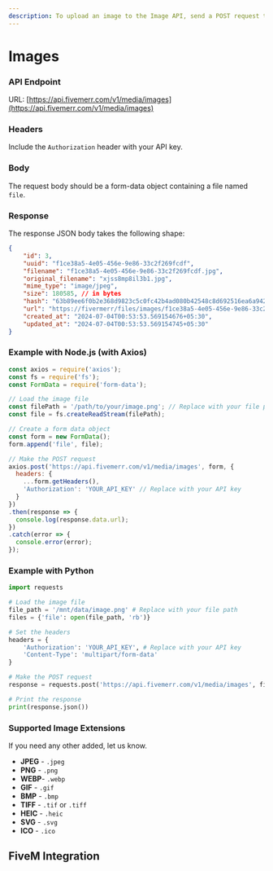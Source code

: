 ```yaml
---
description: To upload an image to the Image API, send a POST request to the API endpoint.
---
```


# Images

### API Endpoint

URL: [https://api.fivemerr.com/v1/media/images](https://api.fivemerr.com/v1/media/images)

### Headers

Include the `Authorization` header with your API key.

### Body

The request body should be a form-data object containing a file named `file`.

### Response

The response JSON body takes the following shape:

```json
{
    "id": 3,
    "uuid": "f1ce38a5-4e05-456e-9e86-33c2f269fcdf",
    "filename": "f1ce38a5-4e05-456e-9e86-33c2f269fcdf.jpg",
    "original_filename": "xjss8mp8il3b1.jpg",
    "mime_type": "image/jpeg",
    "size": 180585, // in bytes
    "hash": "63b89ee6f0b2e368d9823c5c0fc42b4ad080b42548c8d692516ea6a942ab612f",
    "url": "https://fivermerr/files/images/f1ce38a5-4e05-456e-9e86-33c2f269fcdf.jpg",
    "created_at": "2024-07-04T00:53:53.569154676+05:30",
    "updated_at": "2024-07-04T00:53:53.569154745+05:30"
}
```

### Example with Node.js (with Axios)

```javascript
const axios = require('axios');
const fs = require('fs');
const FormData = require('form-data');

// Load the image file
const filePath = '/path/to/your/image.png'; // Replace with your file path
const file = fs.createReadStream(filePath);

// Create a form data object
const form = new FormData();
form.append('file', file);

// Make the POST request
axios.post('https://api.fivemerr.com/v1/media/images', form, {
  headers: {
    ...form.getHeaders(),
    'Authorization': 'YOUR_API_KEY' // Replace with your API key
  }
})
.then(response => {
  console.log(response.data.url);
})
.catch(error => {
  console.error(error);
});

```

### Example with Python

```python
import requests

# Load the image file
file_path = '/mnt/data/image.png' # Replace with your file path
files = {'file': open(file_path, 'rb')}

# Set the headers
headers = {
    'Authorization': 'YOUR_API_KEY', # Replace with your API key
    'Content-Type': 'multipart/form-data'
}

# Make the POST request
response = requests.post('https://api.fivemerr.com/v1/media/images', files=files, headers=headers)

# Print the response
print(response.json())
```

### Supported Image Extensions&#x20;

If you need any other added, let us know.

* **JPEG** - `.jpeg`
* **PNG** - `.png`
* **WEBP**- `.webp`
* **GIF** - `.gif`
* **BMP** - `.bmp`
* **TIFF** - `.tif` or `.tiff`
* **HEIC** - `.heic`
* **SVG** - `.svg`
* **ICO** - `.ico`

## FiveM Integration&#x20;

